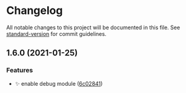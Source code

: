 # Changelog

All notable changes to this project will be documented in this file. See [standard-version](https://github.com/conventional-changelog/standard-version) for commit guidelines.

## 1.6.0 (2021-01-25)


### Features

* :sparkles: enable debug module ([6c02841](https://github.com/mokkapps/changelog-generator-demo/commits/6c02841ccee287dadcf0d17354a38de3d065c37a))
